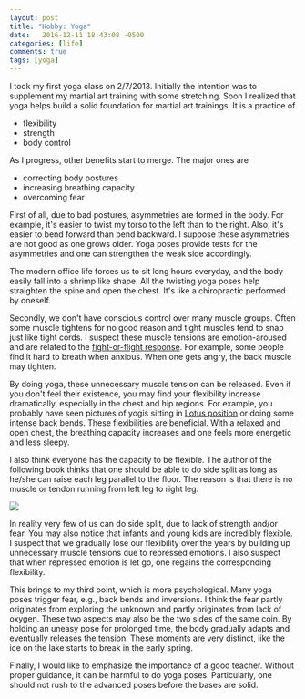 ```yaml
---
layout: post
title: "Hobby: Yoga"
date:   2016-12-11 18:43:08 -0500
categories: [life]
comments: true
tags: [yoga]
---
```


I took my first yoga class on 2/7/2013.
Initially the intention was to supplement my martial art training with some stretching.
Soon I realized that yoga helps build a solid foundation for martial art trainings. It is a practice of

* flexibility
* strength
* body control

As I progress, other benefits start to merge. The major ones are

* correcting body postures
* increasing breathing capacity
* overcoming fear

First of all, due to bad postures, asymmetries are formed in the body.
For example, it's easier to twist my torso to the left than to the right. Also, it's easier to bend forward than bend backward.
I suppose these asymmetries are not good as one grows older. Yoga poses provide tests for the asymmetries and one can strengthen the weak side accordingly.

The modern office life forces us to sit long hours everyday, and the body easily fall into a shrimp like shape.
All the twisting yoga poses help straighten the spine and open the chest. It's like a chiropractic performed by oneself.

Secondly, we don't have conscious control over many muscle groups.
Often some muscle tightens for no good reason and tight muscles tend to snap just like tight cords.
I suspect these muscle tensions are emotion-aroused and are related to the [fight-or-flight response](https://en.wikipedia.org/wiki/Fight-or-flight_response).
For example, some people find it hard to breath when anxious. When one gets angry, the back muscle may tighten.

By doing yoga, these unnecessary muscle tension can be released.
Even if you don't feel their existence, you may find your flexibility increase dramatically,
especially in the chest and hip regions.
For example, you probably have seen pictures of yogis sitting in [Lotus position](https://en.wikipedia.org/wiki/Lotus_position) or doing some intense back bends.
These flexibilities are beneficial.
With a relaxed and open chest, the breathing capacity increases and one feels more energetic and less sleepy.

I also think everyone has the capacity to be flexible.
The author of the following book thinks that one should be able to do side split as long as he/she can raise each leg parallel to the floor.
The reason is that there is no muscle or tendon running from left leg to right leg.

<a target="_blank"  href="https://www.amazon.com/gp/product/0940149451/ref=as_li_tl?ie=UTF8&camp=1789&creative=9325&creativeASIN=0940149451&linkCode=as2&tag=nosarthur2016-20&linkId=46f952bbe720e17d54ffe57216957d2a"><img border="0" src="//ws-na.amazon-adsystem.com/widgets/q?_encoding=UTF8&MarketPlace=US&ASIN=0940149451&ServiceVersion=20070822&ID=AsinImage&WS=1&Format=_SL250_&tag=nosarthur2016-20" ></a><img src="//ir-na.amazon-adsystem.com/e/ir?t=nosarthur2016-20&l=am2&o=1&a=0940149451" width="1" height="1" border="0" alt="" style="border:none !important; margin:0px !important;" />

In reality very few of us can do side split, due to lack of strength and/or fear.
You may also notice that infants and young kids are incredibly flexible.
I suspect that we gradually lose our flexibility over the years by building up unnecessary muscle tensions due to repressed emotions.
I also suspect that when repressed emotion is let go, one regains the corresponding flexibility.

This brings to my third point, which is more psychological.
Many yoga poses trigger fear, e.g., back bends and inversions.
I think the fear partly originates from exploring the unknown and partly originates from lack of oxygen.
These two aspects may also be the two sides of the same coin.
By holding an uneasy pose for prolonged time, the body gradually adapts and eventually releases the tension.
These moments are very distinct, like the ice on the lake starts to break in the early spring.

Finally, I would like to emphasize the importance of a good teacher. 
Without proper guidance, it can be harmful to do yoga poses.
Particularly, one should not rush to the advanced poses before the bases are solid.
